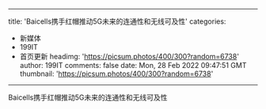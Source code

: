 
---
title: 'Baicells携手红帽推动5G未来的连通性和无线可及性'
categories: 
 - 新媒体
 - 199IT
 - 首页更新
headimg: 'https://picsum.photos/400/300?random=6738'
author: 199IT
comments: false
date: Mon, 28 Feb 2022 09:47:51 GMT
thumbnail: 'https://picsum.photos/400/300?random=6738'
---

<div>   
Baicells携手红帽推动5G未来的连通性和无线可及性  
</div>
            